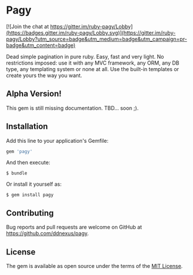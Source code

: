 # Pagy

[![Join the chat at https://gitter.im/ruby-pagy/Lobby](https://badges.gitter.im/ruby-pagy/Lobby.svg)](https://gitter.im/ruby-pagy/Lobby?utm_source=badge&utm_medium=badge&utm_campaign=pr-badge&utm_content=badge)

Dead simple pagination in pure ruby. Easy, fast and very light. No restrictions imposed: use it with any MVC framework, any ORM, any DB type, any templating system or none at all. Use the built-in templates or create yours the way you want.

## Alpha Version!

This gem is still missing documentation. TBD... soon ;).

## Installation

Add this line to your application's Gemfile:

```ruby
gem 'pagy'
```

And then execute:

    $ bundle

Or install it yourself as:

    $ gem install pagy

## Contributing

Bug reports and pull requests are welcome on GitHub at https://github.com/ddnexus/pagy.

## License

The gem is available as open source under the terms of the [MIT License](https://opensource.org/licenses/MIT).
